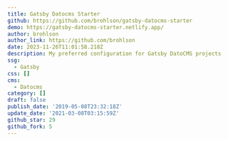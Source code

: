 ```yaml
---
title: Gatsby Datocms Starter
github: https://github.com/brohlson/gatsby-datocms-starter
demo: https://gatsby-datocms-starter.netlify.app/
author: brohlson
author_link: https://github.com/brohlson
date: 2023-11-26T11:01:58.218Z
description: My preferred configuration for Gatsby DatoCMS projects
ssg:
  - Gatsby
css: []
cms:
  - Datocms
category: []
draft: false
publish_date: '2019-05-08T23:32:18Z'
update_date: '2021-03-08T03:15:59Z'
github_star: 29
github_fork: 5
---
```

